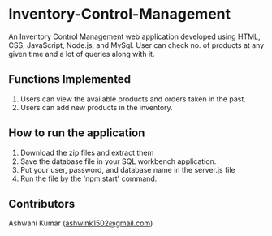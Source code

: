 # Inventory-Control-Management

An Inventory Control Management web application developed using HTML, CSS, JavaScript, Node.js, and MySql. User can check no. of products at any given time and a lot of queries along with it.

## Functions Implemented
1. Users can view the available products and orders taken in the past.
2. Users can add new products in the inventory.

## How to  run the application
1. Download the zip files and extract them
2. Save the database file in your SQL workbench application.
3. Put your user, password, and database name in the server.js file
4. Run the file by the 'npm start' command.

## Contributors
Ashwani Kumar (ashwink1502@gmail.com)
